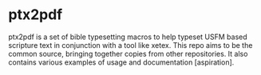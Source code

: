 # ptx2pdf

ptx2pdf is a set of bible typesetting macros to help typeset USFM based scripture text in conjunction with a tool like xetex. This repo aims to be the common source, bringing together copies from other repositories. It also contains various examples of usage and documentation [aspiration].

